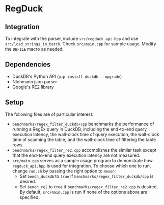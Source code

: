 # RegDuck

## Integration
To integrate with the parser, include `src/regduck_api.hpp` and use `src/load_strings_in_batch`. Check `src/main.cpp` for sample usage. Modify the `DBFILE` macro as needed.

## Dependencies
* DuckDB's Python API (`pip install duckdb --upgrade`)
* Nlohmann json parser
* Google's RE2 library

## Setup
The following files are of particular interest:
- `benchmarks/regex_filter_duckdb/cpp` benchmarks the performance of running a RegEx query in DuckDB, including the end-to-end query execution latency, the wall-clock time of query execution, the wall-clock time of scanning the table, and the wall-clock time of filtering the table rows.
- `benchmarks/regex_filter_re2.cpp` accomplishes the similar task except that the end-to-end query execution latency are not measured.
- `src/main.cpp` serves as a sample usage program to demonstrate how `regduck_api.hpp` is used for integration.
To choose which one to run, change `run.sh` by passing the right option to `meson`:
  * Set `bench_duckdb` to `true` if `benchmarks/regex_filter_duckdb/cpp` is desired.
  * Set `bench_re2` to `true` if `benchmarks/regex_filter_re2.cpp` is desired.
By default, `src/main.cpp` is run if none of the options above are specified.
